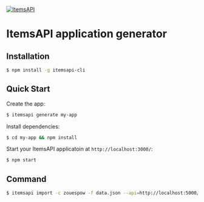 [![ItemsAPI](http://res.cloudinary.com/abcdefgh123456/image/upload/c_scale,w_150/v1479983228/t2BmYaxc_k705u7.jpg)](https://www.itemsapi.com/)

# ItemsAPI application generator

## Installation

```sh
$ npm install -g itemsapi-cli
```

## Quick Start

Create the app:

```bash
$ itemsapi generate my-app 
```

Install dependencies:

```bash
$ cd my-app && npm install 
```

Start your ItemsAPI applicatoin at `http://localhost:3000/`:

```bash
$ npm start
```

## Command

```bash
$ itemsapi import -c zouespow -f data.json --api=http://localhost:5000/api/v1 -l 1000
```
